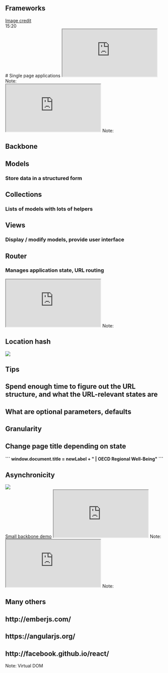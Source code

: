 <section data-background="https://c1.staticflickr.com/9/8002/6991670642_6eb38923a3_b.jpg" class="chapter" id="frameworks">
<h1>Frameworks</h1>
<div class="credit"><a href="https://www.flickr.com/photos/clarabella121/3898106856/in/photolist-bDQ96y-6WsPmU-osZU8z-5YUWDd-5YQHXB-aByvbp-cPmrRj-biRpH4-7JPNTa-5Uskv5-61wjbq-dqpbfN-iWRP1D-adqCs3-diQV13-9VCrWz-dkr687-ezRXgp-9JzATK-dawbJS-7b94Up-mRJuM4-3LaCwU-5iryz5-6KtVzM-iQee9S-nnGyNc-4qWJFf-e4pLHU-aZhnF-bhmgYZ-dqBTEp-7Zdiqs-6daAri-2Uaby-oqwX8B-3upp7g-e4jaLv-5WrKfE-5UXLZn-2HpGw-8xkjzG-edPbxQ-a3V81g-gigKbG-62rhB7-a7kXrY-8myMMT-qbSt1-dwyH79/">Image credit</a></div>
<div class="time">15:20</div>
</section>



<section data-background="">
# Single page applications
<iframe class="full" src="http://en.wikipedia.org/wiki/Single-page_application"></iframe>
Note:
</section>



<section data-background="">
<iframe class="full" src="http://backbonejs.org"></iframe>
Note:
</section>



<section data-background="" class="large">
<h1>Backbone</h1>
<h2>Models</h2>
<h3>Store data in a structured form</h3>
<h2>Collections</h2>
<h3>Lists of models with lots of helpers</h3>
<h2>Views</h2>
<h3>Display / modify models, provide user interface</h3>
<h2>Router</h2>
<h3>Manages application state, URL routing</h3>
</section>



<section data-background="">
<iframe class="full" src="http://underscorejs.org/"></iframe>
Note:
</section>



<section data-background="">
<h1>Location hash</h1>
<img src="assets/integration/backbone-hash.png">
</section>



<section data-background="" class="large">
<h1>Tips</h1>
<h2>Spend enough time to figure out the URL structure, and what the URL-relevant states are</h2>

<h2>What are optional parameters, defaults</h2>
<h2>Granularity</h2>
<h2>Change page title depending on state</h2>
<h4>
```
window.document.title = newLabel + "  |  OECD Regional Well-Being"
```
</h4>
<h2>Asynchronicity</h2>
</section>



<section data-background="">
<img src="assets/integration/excellence-map.png">
</section>



<section data-background="">
<a href="http://localhost:8001">Small backbone demo</a>
<iframe class="full" src="http://localhost:8001"></iframe>
Note:
</section>



<section data-background="">
<iframe class="full" src="http://marionettejs.com/"></iframe>
Note:
</section>



<section data-background="" class="large">
<h1>Many others</h1>
<h2>http://emberjs.com/</h2>
<h2>https://angularjs.org/</h2>
<h2>http://facebook.github.io/react/</h2>

Note:
Virtual DOM
</section>